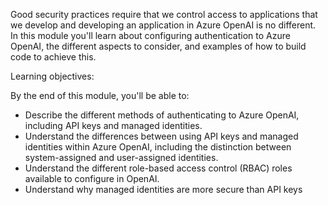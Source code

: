 Good security practices require that we control access to applications that we develop and developing an application in Azure OpenAI is no different. In this module you'll learn about configuring authentication to Azure OpenAI, the different aspects to consider, and examples of how to build code to achieve this.

Learning objectives:

By the end of this module, you'll be able to:

- Describe the different methods of authenticating to Azure OpenAI, including API keys and managed identities.
- Understand the differences between using API keys and managed identities within Azure OpenAI, including the distinction between system-assigned and user-assigned identities.
- Understand the different role-based access control (RBAC) roles available to configure in OpenAI.
- Understand why managed identities are more secure than API keys
